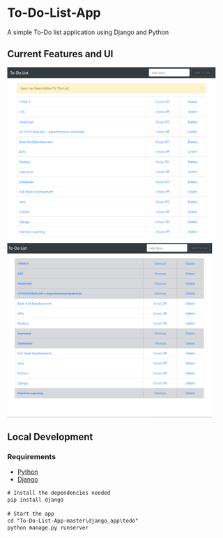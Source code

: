 # To-Do-List-App
A simple To-Do list application using Django and Python

## Current Features and UI

<img src="images/Image1.PNG" weight="300" height="400">    <img src="images/Image3.PNG" weight="300" height="400">


## Local Development
### Requirements
 - [Python](https://www.python.org/downloads/)
 - [Django](https://www.djangoproject.com/)

```
# Install the dependencies needed
pip install django

# Start the app
cd "To-Do-List-App-master\django_app\todo" 
python manage.py runserver

```
